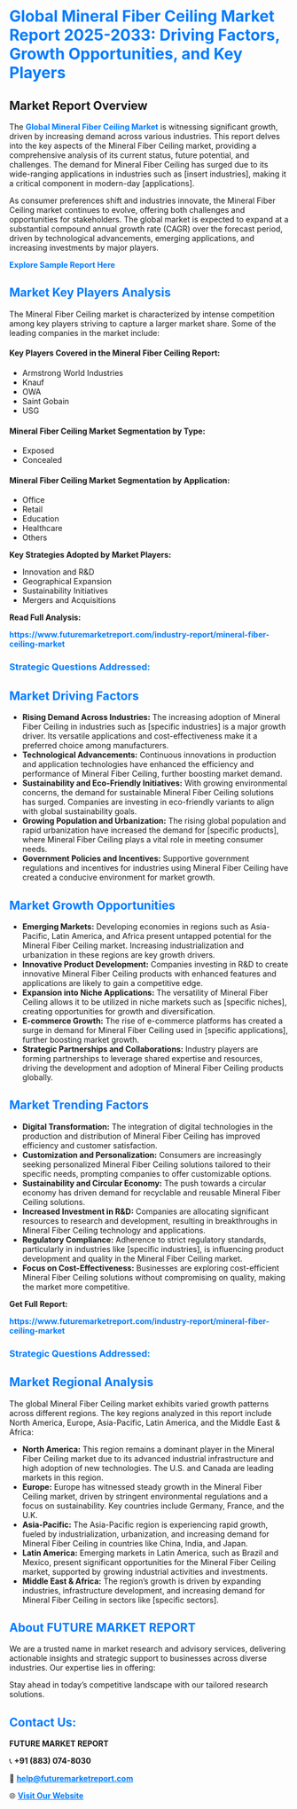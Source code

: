 <h1 style="color: #007BFF;">Global Mineral Fiber Ceiling Market Report 2025-2033: Driving Factors, Growth Opportunities, and Key Players</h1>

<section id="overview">
<h2>Market Report Overview</h2>
<p>The <a href="https://www.futuremarketreport.com/industry-report/mineral-fiber-ceiling-market" style="color: #007BFF; text-decoration: none;"><strong>Global Mineral Fiber Ceiling Market</strong></a> is witnessing significant growth, driven by increasing demand across various industries. This report delves into the key aspects of the Mineral Fiber Ceiling market, providing a comprehensive analysis of its current status, future potential, and challenges. The demand for Mineral Fiber Ceiling has surged due to its wide-ranging applications in industries such as [insert industries], making it a critical component in modern-day [applications].</p>
<p>As consumer preferences shift and industries innovate, the Mineral Fiber Ceiling market continues to evolve, offering both challenges and opportunities for stakeholders. The global market is expected to expand at a substantial compound annual growth rate (CAGR) over the forecast period, driven by technological advancements, emerging applications, and increasing investments by major players.</p>
</section>

<section id="overview">
<p><a href="https://www.futuremarketreport.com/request-sample/reportId=50656" style="color: #007BFF; text-decoration: none;"><strong>Explore Sample Report Here</strong></a></p>
</section>

<section id="key-players">
<h2 style="color: #007BFF;">Market Key Players Analysis</h2>
<p>The Mineral Fiber Ceiling market is characterized by intense competition among key players striving to capture a larger market share. Some of the leading companies in the market include:</p>
<h4>Key Players Covered in the Mineral Fiber Ceiling Report:</h4>
<ul><li>Armstrong World Industries</li><li>Knauf</li><li>OWA</li><li>Saint Gobain</li><li>USG</li></ul>
<h4>Mineral Fiber Ceiling Market Segmentation by Type:</h4>
<ul><li>Exposed</li><li>Concealed</li></ul>

<h4>Mineral Fiber Ceiling Market Segmentation by Application:</h4>
<ul><li>Office</li><li>Retail</li><li>Education</li><li>Healthcare</li><li>Others</li></ul>
<p><strong>Key Strategies Adopted by Market Players:</strong></p>
<ul>
<li>Innovation and R&D</li>
<li>Geographical Expansion</li>
<li>Sustainability Initiatives</li>
<li>Mergers and Acquisitions</li>
</ul>
</section>

<section>
<p><strong>Read Full Analysis: </strong></p><a href="https://www.futuremarketreport.com/industry-report/mineral-fiber-ceiling-market" style="color: #007BFF; text-decoration: none;"><strong>https://www.futuremarketreport.com/industry-report/mineral-fiber-ceiling-market</strong></a>
<h3 style="color: #007BFF;">Strategic Questions Addressed:</h3>
</section>

<section id="driving-factors">
<h2 style="color: #007BFF;">Market Driving Factors</h2>
<ul>
<li><strong>Rising Demand Across Industries:</strong> The increasing adoption of Mineral Fiber Ceiling in industries such as [specific industries] is a major growth driver. Its versatile applications and cost-effectiveness make it a preferred choice among manufacturers.</li>
<li><strong>Technological Advancements:</strong> Continuous innovations in production and application technologies have enhanced the efficiency and performance of Mineral Fiber Ceiling, further boosting market demand.</li>
<li><strong>Sustainability and Eco-Friendly Initiatives:</strong> With growing environmental concerns, the demand for sustainable Mineral Fiber Ceiling solutions has surged. Companies are investing in eco-friendly variants to align with global sustainability goals.</li>
<li><strong>Growing Population and Urbanization:</strong> The rising global population and rapid urbanization have increased the demand for [specific products], where Mineral Fiber Ceiling plays a vital role in meeting consumer needs.</li>
<li><strong>Government Policies and Incentives:</strong> Supportive government regulations and incentives for industries using Mineral Fiber Ceiling have created a conducive environment for market growth.</li>
</ul>
</section>

<section id="growth-opportunities">
<h2 style="color: #007BFF;">Market Growth Opportunities</h2>
<ul>
<li><strong>Emerging Markets:</strong> Developing economies in regions such as Asia-Pacific, Latin America, and Africa present untapped potential for the Mineral Fiber Ceiling market. Increasing industrialization and urbanization in these regions are key growth drivers.</li>
<li><strong>Innovative Product Development:</strong> Companies investing in R&D to create innovative Mineral Fiber Ceiling products with enhanced features and applications are likely to gain a competitive edge.</li>
<li><strong>Expansion into Niche Applications:</strong> The versatility of Mineral Fiber Ceiling allows it to be utilized in niche markets such as [specific niches], creating opportunities for growth and diversification.</li>
<li><strong>E-commerce Growth:</strong> The rise of e-commerce platforms has created a surge in demand for Mineral Fiber Ceiling used in [specific applications], further boosting market growth.</li>
<li><strong>Strategic Partnerships and Collaborations:</strong> Industry players are forming partnerships to leverage shared expertise and resources, driving the development and adoption of Mineral Fiber Ceiling products globally.</li>
</ul>
</section>

<section id="trending-factors">
<h2 style="color: #007BFF;">Market Trending Factors</h2>
<ul>
<li><strong>Digital Transformation:</strong> The integration of digital technologies in the production and distribution of Mineral Fiber Ceiling has improved efficiency and customer satisfaction.</li>
<li><strong>Customization and Personalization:</strong> Consumers are increasingly seeking personalized Mineral Fiber Ceiling solutions tailored to their specific needs, prompting companies to offer customizable options.</li>
<li><strong>Sustainability and Circular Economy:</strong> The push towards a circular economy has driven demand for recyclable and reusable Mineral Fiber Ceiling solutions.</li>
<li><strong>Increased Investment in R&D:</strong> Companies are allocating significant resources to research and development, resulting in breakthroughs in Mineral Fiber Ceiling technology and applications.</li>
<li><strong>Regulatory Compliance:</strong> Adherence to strict regulatory standards, particularly in industries like [specific industries], is influencing product development and quality in the Mineral Fiber Ceiling market.</li>
<li><strong>Focus on Cost-Effectiveness:</strong> Businesses are exploring cost-efficient Mineral Fiber Ceiling solutions without compromising on quality, making the market more competitive.</li>
</ul>
</section>

<section>
<p><strong>Get Full Report: </strong></p><a href="https://www.futuremarketreport.com/industry-report/mineral-fiber-ceiling-market" style="color: #007BFF; text-decoration: none;"><strong>https://www.futuremarketreport.com/industry-report/mineral-fiber-ceiling-market</strong></a>
<h3 style="color: #007BFF;">Strategic Questions Addressed:</h3>
</section>


<section id="regional-analysis">
<h2 style="color: #007BFF;">Market Regional Analysis</h2>
<p>The global Mineral Fiber Ceiling market exhibits varied growth patterns across different regions. The key regions analyzed in this report include North America, Europe, Asia-Pacific, Latin America, and the Middle East & Africa:</p>
<ul>
<li><strong>North America:</strong> This region remains a dominant player in the Mineral Fiber Ceiling market due to its advanced industrial infrastructure and high adoption of new technologies. The U.S. and Canada are leading markets in this region.</li>
<li><strong>Europe:</strong> Europe has witnessed steady growth in the Mineral Fiber Ceiling market, driven by stringent environmental regulations and a focus on sustainability. Key countries include Germany, France, and the U.K.</li>
<li><strong>Asia-Pacific:</strong> The Asia-Pacific region is experiencing rapid growth, fueled by industrialization, urbanization, and increasing demand for Mineral Fiber Ceiling in countries like China, India, and Japan.</li>
<li><strong>Latin America:</strong> Emerging markets in Latin America, such as Brazil and Mexico, present significant opportunities for the Mineral Fiber Ceiling market, supported by growing industrial activities and investments.</li>
<li><strong>Middle East & Africa:</strong> The region’s growth is driven by expanding industries, infrastructure development, and increasing demand for Mineral Fiber Ceiling in sectors like [specific sectors].</li>
</ul>
</section>

<footer>
<h2 style="color: #007BFF;">About FUTURE MARKET REPORT</h2>
<p>We are a trusted name in market research and advisory services, delivering actionable insights and strategic support to businesses across diverse industries. Our expertise lies in offering:</p>

<p>Stay ahead in today’s competitive landscape with our tailored research solutions.</p>

<h2 style="color: #007BFF;">Contact Us:</h2>
<p><strong>FUTURE MARKET REPORT</strong></p>
<p>📞 <strong>+91 (883) 074-8030</strong></p>
<p>📧 <strong><a href="mailto:help@futuremarketreport.com" style="color: #007BFF;">help@futuremarketreport.com</a></strong></p>
<p>🌐 <strong><a href="https://www.futuremarketreport.com/" style="color: #007BFF;">Visit Our Website</a></strong></p>
</footer>